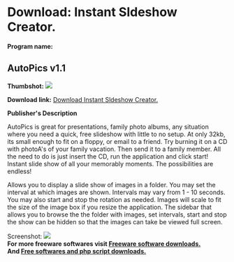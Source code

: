 # Download: Instant Sldeshow Creator.

**Program name:**

## AutoPics v1.1

  
**Thumbshot:** ![](http://www.freewarefiles.com/screenshot/autopics_md.gif)   
  
**Download link:** [Download Instant Sldeshow Creator.](http://freesoftwares.boysofts.com/AutoPics-V_program_6480.html)  
  


**Publisher's Description**  
  


AutoPics is great for presentations, family photo albums, any situation where you need a quick, free slideshow with little to no setup. At only 32kb, its small enough to fit on a floppy, or email to a friend. Try burning it on a CD with photoA's of your family vacation. Then send it to a family member. All the need to do is just insert the CD, run the application and click start! Instant slide show of all your memorably moments. The possibilities are endless! 

Allows you to display a slide show of images in a folder. You may set the interval at which images are shown. Intervals may vary from 1 - 10 seconds. You may also start and stop the rotation as needed. Images will scale to fit the size of the image box if you resize the application. The sidebar that allows you to browse the the folder with images, set intervals, start and stop the show can be hidden so that the images can take be viewed full screen.

  
  
Screenshot: ![](http://www.freewarefiles.com/screenshot/autopics.gif)   
**For more freeware softwares visit [Freeware software downloads.](http://freesoftwares.boysofts.com/)**   
**And [Free softwares and php script downloads.](http://www.boysofts.com/)**
